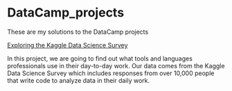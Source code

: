 # DataCamp_projects

These are my solutions to the DataCamp projects

[Exploring the Kaggle Data Science Survey](https://github.com/Baroj-MoU/DataCamp_projects/tree/main/R/Exploring%20the%20Kaggle%20Data%20Science%20Survey)

In this project, we are going to find out what tools and languages professionals use in their day-to-day work. Our data comes from the Kaggle Data Science Survey which includes responses from over 10,000 people that write code to analyze data in their daily work.

